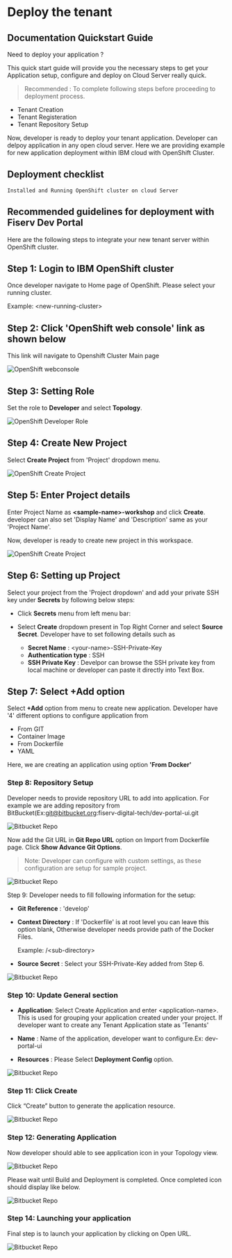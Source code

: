 # Deploy the tenant

## Documentation Quickstart Guide

Need to deploy your application ? 

This quick start guide will provide you the necessary steps to get your Application setup, configure and deploy on Cloud Server really quick.

> Recommended : To complete following steps before proceeding to deployment process. 

* Tenant Creation
* Tenant Registeration
* Tenant Repository Setup

Now, developer is ready to deploy your tenant application. Developer can delpoy application in any open cloud server. Here we are providing example for new application deployment within IBM cloud with OpenShift Cluster. 

## Deployment checklist

    Installed and Running OpenShift cluster on cloud Server
    
## Recommended guidelines for deployment with Fiserv Dev Portal

Here are the following steps to integrate your new tenant server within OpenShift cluster. 

## Step 1: Login to IBM OpenShift cluster 

Once developer navigate to Home page of OpenShift. Please select your running cluster.

Example: \<new-running-cluster>


## Step 2: Click 'OpenShift web console' link as shown below

This link will navigate to Openshift Cluster Main page

![OpenShift webconsole](/assets/images/OpenShit_web_console.png)

## Step 3: Setting Role

Set the role to **Developer** and select **Topology**.

![OpenShift Developer Role](/assets/images/OpenShift_topology.png)

## Step 4: Create New Project

Select **Create Project** from 'Project' dropdown menu.

![OpenShift Create Project](/assets/images/OpenShift_project_drop_down.png)

## Step 5: Enter Project details

Enter Project Name as **\<sample-name>-workshop** and click **Create**. developer can also set 'Display Name' and 'Description' same as your 'Project Name'. 

Now, developer is ready to create new project in this workspace. 

![OpenShift Create Project](/assets/images/OpenShift_create_project.png)

## Step 6: Setting up Project

Select your project from the 'Project dropdown' and add your private SSH key under **Secrets** by following below steps:

* Click **Secrets** menu from left menu bar:

* Select **Create** dropdown present in Top Right Corner and select **Source Secret**. Developer have to set following details such as

    * **Secret Name** :  \<your-name>-SSH-Private-Key
    * **Authentication type** : SSH
    * **SSH Private Key** : Develpor can browse the SSH private key from local machine or developer can paste it directly into Text Box.

## Step 7: Select **+Add** option

Select **+Add** option from menu to create new application. Developer have '4' different options to configure application from 

*   From GIT
*   Container Image
*   From Dockerfile
*   YAML

Here, we are creating an application using option **'From Docker'**


### Step 8: Repository Setup

Developer needs to provide repository URL to add into application. For example we are adding repository from BitBucket(Ex:git@bitbucket.org:fiserv-digital-tech/dev-portal-ui.git

![Bitbucket Repo](/assets/images/Bitbucket_git_repo.png)

Now add the Git URL in **Git Repo URL** option on Import from Dockerfile page. Click **Show Advance Git Options**. 

> Note: Developer can configure with custom settings, as these configuration are setup for sample project. 

![Bitbucket Repo](/assets/images/Openshift_git_project.png)

Step 9: Developer needs to fill following information for the setup:

*   **Git Reference** : 'develop'

*   **Context Directory** : If 'Dockerfile' is at root level you can leave this option blank, Otherwise developer needs provide path of the Docker Files.

    Example: /\<sub-directory>

*   **Source Secret** : Select your SSH-Private-Key added from Step 6.

![Bitbucket Repo](/assets/images/Openshift_git_project_setup.png)


### Step 10: Update General section

*   **Application**: Select Create Application and enter \<application-name>. This is used for grouping your application created under your project. If developer want to create any Tenant Application state as 'Tenants'

*   **Name** : Name of the application, developer want to configure.Ex: dev-portal-ui

*   **Resources** : Please Select **Deployment Config** option.

![Bitbucket Repo](/assets/images/Openshift_create_application_start.png)


### Step 11: Click **Create**

Click “Create” button to generate the application resource.

![Bitbucket Repo](/assets/images/Openshift_create_application_completed.png)

### Step 12: Generating Application

Now developer should able to see application icon in your Topology view.

![Bitbucket Repo](/assets/images/Openshift_app_icon.png)

Please wait until Build and Deployment is completed. Once completed icon should display like below.

![Bitbucket Repo](/assets/images/Openshift_app_ready.png)

### Step 14: Launching your application

Final step is to launch your application by clicking on Open URL.

![Bitbucket Repo](/assets/images/Openshift_app_launch.png)